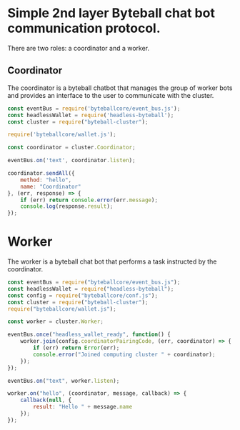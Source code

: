 # Simple 2nd layer Byteball chat bot communication protocol.

There are two roles: a coordinator and a worker.

## Coordinator

The coordinator is a byteball chatbot that manages the group of worker bots and provides an interface to the user to communicate with the cluster.

```javascript
const eventBus = require('byteballcore/event_bus.js');
const headlessWallet = require('headless-byteball');
const cluster = require("byteball-cluster");

require('byteballcore/wallet.js');

const coordinator = cluster.Coordinator;

eventBus.on('text', coordinator.listen);

coordinator.sendAll({
    method: "hello",
    name: "Coordinator"
}, (err, response) => {
    if (err) return console.error(err.message);
    console.log(response.result);
});
```

# Worker

The worker is a byteball chat bot that performs a task instructed by the coordinator.

```javascript
const eventBus = require("byteballcore/event_bus.js");
const headlessWallet = require("headless-byteball");
const config = require("byteballcore/conf.js");
const cluster = require("byteball-cluster");
require("byteballcore/wallet.js");

const worker = cluster.Worker;

eventBus.once("headless_wallet_ready", function() {
    worker.join(config.coordinatorPairingCode, (err, coordinator) => {
        if (err) return Error(err);
        console.error("Joined computing cluster " + coordinator);
    });
});

eventBus.on("text", worker.listen);

worker.on("hello", (coordinator, message, callback) => {
    callback(null, {
        result: "Hello " + message.name
    });
});
```
